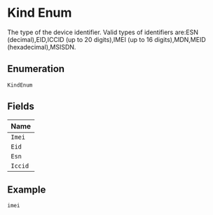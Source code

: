
# Kind Enum

The type of the device identifier. Valid types of identifiers are:ESN (decimal),EID,ICCID (up to 20 digits),IMEI (up to 16 digits),MDN,MEID (hexadecimal),MSISDN.

## Enumeration

`KindEnum`

## Fields

| Name |
|  --- |
| `Imei` |
| `Eid` |
| `Esn` |
| `Iccid` |

## Example

```
imei
```


